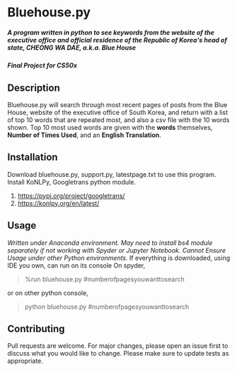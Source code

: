 # Bluehouse.py
##### A program written in python to see keywords from the website of the executive office and official residence of the Republic of Korea's head of state, CHEONG WA DAE, a.k.a. Blue House
##### Final Project for CS50x

## Description
Bluehouse.py will search through most recent pages of posts from the Blue House, website of the executive office of South Korea, and return with a list of top 10 words that are repeated most, and also a csv file with the 10 words shown. Top 10 most used words are given with the **words** themselves, **Number of Times Used**, and an **English Translation**. 

## Installation
Download bluehouse.py, support.py, latestpage.txt to use this program.
Install KoNLPy, Googletrans python module.
1. https://pypi.org/project/googletrans/
2. https://konlpy.org/en/latest/

## Usage
*Written under Anaconda environment. May need to install bs4 module separately if not working with Spyder or Jupyter Notebook. 
Cannot Ensure Usage under other Python environments.*
If everything is downloaded, using IDE you own, can run on its console
On spyder,
> %run bluehouse.py #numberofpagesyouwanttosearch

or on other python console, 
> python bluehouse.py #numberofpagesyouwanttosearch



## Contributing
Pull requests are welcome. For major changes, please open an issue first to discuss what you would like to change.
Please make sure to update tests as appropriate.




